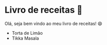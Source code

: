 # Livro de receitas :book:

Olá, seja bem vindo ao meu livro de receitas! :smile:

- Torta de Limão
- Tikka Masala

